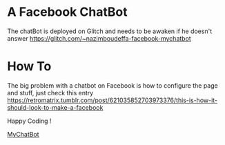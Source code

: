 # A Facebook ChatBot

The chatBot is deployed on Glitch and needs to be awaken if he doesn't answer https://glitch.com/~nazimboudeffa-facebook-mychatbot

# How To

The big problem with a chatbot on Facebook is how to configure the page and stuff, just check this entry https://retromatrix.tumblr.com/post/621035852703973376/this-is-how-it-should-look-to-make-a-facebook

Happy Coding !

[MyChatBot](public/assets/rock-n-roll-monkey-R4WCbazrD1g-unsplash.jpg)
